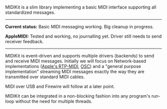 MIDIKit is a slim library implementing a basic MIDI interface supporting all standardized messages.


---

**Current status:** Basic MIDI messaging working. Big cleanup in progress.

**AppleMIDI:** Tested and working, no journalling yet. Driver still needs to send receiver feedback.

---


MIDIKit is event-driven and supports multiple drivers (backends) to send and receive MIDI messages. Initially we will focus on Network-based implementations ([Apple's RTP-MIDI](http://www.cs.berkeley.edu/~lazzaro/rtpmidi/), [OSC](http://opensoundcontrol.org/spec-1_0)) and a "general purpose implementation" streaming MIDI messages exactly the way they are transmitted over standard MIDI cables.

MIDI over USB and Firewire will follow at a later point.

MIDIKit can be integrated in a non-blocking fashion into any program's run-loop without the need for multiple threads.